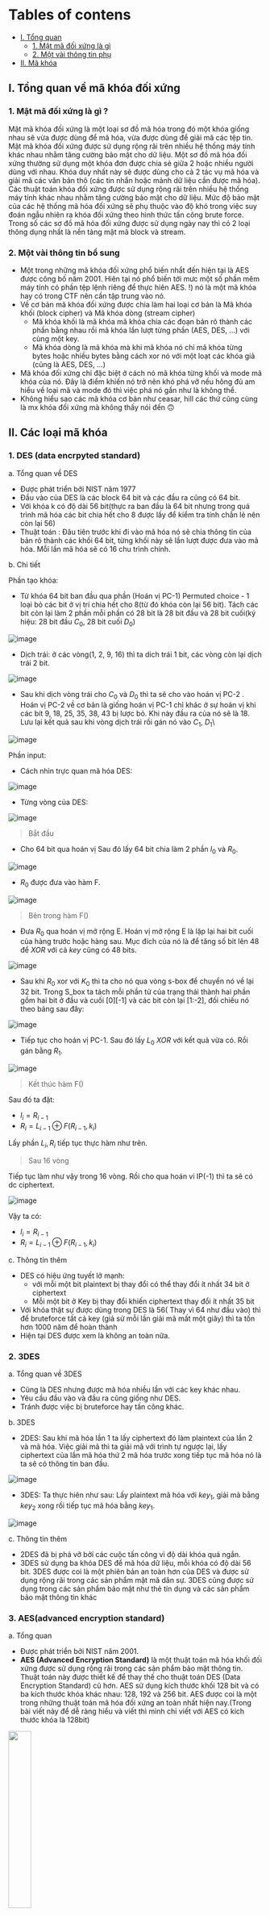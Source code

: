 Tables of contens
=================
* [I. Tổng quan](#i-tổng-quan-về-mã-khóa-đối-xứng)
  * [1. Mật mã đối xứng là gì](#1-mật-mã-đối-xứng-là-gì-)
  * [2. Một vài thông tin phụ](#2-một-vài-thông-tin-bổ-sung)
* [II. Mã khóa](#ii-các-loại-mã-khóa)

## I. Tổng quan về mã khóa đối xứng

### 1. Mật mã đối xứng là gì ?

Mật mã khóa đối xứng là một loại sơ đồ mã hóa trong đó một khóa giống nhau sẽ vừa được dùng để mã hóa, vừa được dùng để giải mã các tệp tin. Mật mã khóa đối xứng được sử dụng rộng rãi trên nhiều hệ thống máy tính khác nhau nhằm tăng cường bảo mật cho dữ liệu. Một sơ đồ mã hóa đối xứng thường sử dụng một khóa đơn được chia sẻ giữa 2 hoặc nhiều người dùng với nhau. Khóa duy nhất này sẽ được dùng cho cả 2 tác vụ mã hóa và giải mã các văn bản thô (các tin nhắn hoặc mảnh dữ liệu cần được mã hóa). Các thuật toán khóa đối xứng được sử dụng rộng rãi trên nhiều hệ thống máy tính khác nhau nhằm tăng cường bảo mật cho dữ liệu. Mức độ bảo mật của các hệ thống mã hóa đối xứng sẽ phụ thuộc vào độ khó trong việc suy đoán ngẫu nhiên ra khóa đối xứng theo hình thức tấn công brute force. Trong số các sơ đồ mã hóa đối xứng được sử dụng ngày nay thì có 2 loại thông dụng nhất là nền tảng mật mã block và stream.

### 2. Một vài thông tin bổ sung

- Một trong những mã khóa đối xứng phổ biến nhẩt đến hiện tại là AES được công bố năm 2001. Hiên tại nó phổ biến tới mưc một số phần mêm máy tính có phần tệp lệnh riêng để thực hiên AES. !) nó là một mã khóa hay có trong CTF nên cần tập trung vào nó.
- Về cơ bản mã khóa đối xứng được chia làm hai loại cơ bản là Mã khóa khối (block cipher) và Mã khóa dòng (stream cipher)
  - Mã khóa khối là mã khóa mã khóa chia các đoạn bản rõ thành các phần bằng nhau rồi mã khóa lần lượt từng phần (AES, DES, ...) với cùng một key.
  - Mã khóa dòng là mã khóa mà khi mã khóa nó chỉ mã khóa từng bytes hoặc nhiều bytes bằng cách xor nó với một loạt các khóa giả (cũng là AES, DES, ...)
- Mã khóa đối xứng chỉ đặc biệt ở cách nó mã khóa từng khối và mode mã khóa của nó. Đây là điểm khiến nó trở nên khó phá vỡ nếu hông đủ am hiểu về loại mã và mode đó thì việc phá nó gần như là không thể.
- Không hiểu sao các mã khóa cơ bản như ceasar, hill các thứ cũng cùng là mx khóa đối xứng mà không thấy nói đến 🙃

## II. Các loại mã khóa

### 1. DES (data encrpyted standard)

a. Tổng quan về DES

+ Được phát triển bởi NIST năm 1977
+ Đầu vào của DES là các block 64 bit và các đầu ra cũng có 64 bit.
+ Với khóa k có độ dài 56 bit(thực ra ban đầu là 64 bit nhưng trong quá trình mã hóa các bit chia hết cho 8 được lấy để kiểm tra tính chắn lẻ nên còn lại 56)
+ Thuật toán : Đâu tiên trước khi đi vào mã hóa nó sẽ chia thông tin của bản rõ thành các khối 64 bit, từng khối này sẽ lần lượt được đưa vào mã hóa. Mỗi lần mã hóa sẽ có 16 chu trình chính.

b. Chi tiết


Phần tạo khóa:
  
+ Từ khóa 64 bit ban đầu qua phần (Hoán vị PC-1) Permuted choice - 1 loại bỏ các bit ở vị trí chia hết cho 8(từ đó khóa còn lại 56 bit). Tách các bit còn lại làm 2 phần mỗi phần có 28 bỉt là 28 bit đầu và 28 bit cuối(ký hiệu: 28 bit đầu $C_0$, 28 bit cuối $D_0$)

![image](https://github.com/MinhFanBoy/KCSC_tranning/assets/145200520/9c503081-35cf-4c3d-be0f-4706976b7ec4)

  
+ Dịch trái: ở các vòng(1, 2, 9, 16) thì ta dich trái 1 bit, các vòng còn lại dịch trái 2 bit.

![image](https://github.com/MinhFanBoy/KCSC_tranning/assets/145200520/63cd27a9-8bad-4ac0-b9b2-aab70b453c7b)

+ Sau khi dịch vòng trái cho $C_0$ và $D_0$ thì ta sẽ cho vào hoán vị PC-2 . Hoán vị PC-2 về cơ bản là giống hoán vị PC-1 chỉ khác ở sự hoán vị khi các bít 9, 18, 25, 35, 38, 43 bị lược bỏ. Khi này đầu ra của nó sẽ là 18. Lưu lại kết quả sau khi vòng dịch trái rồi gán nó vào $C_1$, $D_1$\

![image](https://github.com/MinhFanBoy/KCSC_tranning/assets/145200520/803f165d-406e-4d1b-aec7-fa44a06b734e)


Phần input:
+ Cách nhìn trực quan mã hóa DES:

![image](https://github.com/MinhFanBoy/KCSC_tranning/assets/145200520/35dc8acf-a6c4-4ebe-8e67-d883106ccfcb)

+ Từng vòng của DES:

![image](https://github.com/MinhFanBoy/KCSC_tranning/assets/145200520/fe33099f-e1ce-4c30-a461-78ede91a279e)


> Bắt đầu
- Cho 64 bit qua hoán vị Sau đó lấy 64 bit chia làm 2 phần $l_0$ và $R_0$.
  
![image](https://github.com/MinhFanBoy/KCSC_tranning/assets/145200520/e445d333-af9d-4100-b77b-aba8fb5376d6)

- $R_0$ được đưa vào hàm F.
  
![image](https://github.com/MinhFanBoy/KCSC_tranning/assets/145200520/b313f020-d7c2-4957-b188-c12f8b82fff6)

> Bên trong hàm F()

- Đưa $R_0$ qua hoán vị mở rộng E. Hoán vị mở rộng E là lặp lại hai bit cuối của hàng trước hoặc hàng sau. Mục đích của nó là để tăng số bit lên 48 để $XOR$ với cả $key$ cũng có 48 bits.


![image](https://github.com/MinhFanBoy/KCSC_tranning/assets/145200520/78a27ded-a166-4310-b2e0-d2294ea221fb)

- Sau khi $R_0$ xor với $K_0$ thì ta cho nó qua vòng s-box để chuyển nó về lại 32 bit. Trong S_box ta tách mỗi phần tử của trạng thái thành hai phần gồm hai bit ở đầu và cuối [0][-1] và các bit còn lại [1:-2], đối chiếu nó theo bảng sau đây:

![image](https://github.com/MinhFanBoy/KCSC_tranning/assets/145200520/1c374294-e742-4df6-9be9-5e91b665efe1)

- Tiếp tục cho hoán vị PC-1. Sau đó lấy $L_0$ $XOR$ với kết quả vừa có. Rồi gán bằng $R_1$.

![image](https://github.com/MinhFanBoy/KCSC_tranning/assets/145200520/83470541-6257-4c8e-9556-53d87046adba)
> Kết thúc hàm F()

Sau đó ta đặt:

+ $l_{i} = R _ {i - 1}$
+ $R_{i} = L_{i - 1} \oplus F(R_{i - 1}, k_i)$

Lấy phần $L _ {i}, R _ {i}$ tiếp tục thực hàm như trên.

> Sau 16 vòng

Tiếp tục làm như vậy trong 16 vòng. Rồi cho qua hoán vi IP(-1) thì ta sẽ có dc ciphertext.

![image](https://github.com/MinhFanBoy/KCSC_tranning/assets/145200520/60b91532-f0b8-4f12-95b5-27fa87306ef0)


Vậy ta có:
+ $l_{i} = R _ {i - 1}$
+ $R_{i} = L_{i - 1} \oplus F(R_{i - 1}, k_i)$

c. Thông tin thêm

+ DES có hiệu ứng tuyết lở mạnh:
  + với mỗi một bit plaintext bị thay đổi có thể thay đổi ít nhất 34 bit ở ciphertext
  + Mỗi một bit ở Key bị thay đổi khiến ciphertext thay đổi ít nhất 35 bit
+ Với khóa thật sự được dùng trong DES là 56( Thay vì 64 như đầu vào) thì để bruteforce tất cả key (giả sử mỗi lần giải mã mất một giây) thì ta tốn hơn 1000 năm để hoàn thành
+ Hiện tại DES được xem là không an toàn nữa.

### 2. 3DES

a. Tổng quan về 3DES

+ Cũng là DES nhưng được mã hóa nhiều lần với các key khác nhau.
+ Yêu cầu đầu vào và đầu ra cũng giống như DES.
+ Tránh được việc bị bruteforce hay tấn công khác.

b. 3DES

+ 2DES: Sau khi mã hóa lần 1 ta lấy ciphertext đó làm plaintext của lần 2 và mã hóa. Việc giải mã thì ta giải mã với trình tự ngược lại, lấy ciphertext của lần mã hóa thứ 2 mã hóa trước xong tiếp tục mã hóa nó là ta sẽ có thông tin ban đầu.

![image](https://github.com/MinhFanBoy/KCSC_tranning/assets/145200520/01b82852-8e66-4161-bdea-2747d6a66ab5)

+ 3DES: Ta thực hiên như sau: Lấy plaintext mã hóa với $key_1$, giải mã bằng $key_2$ xong rồi tiếp tục mã hóa bằng $key_1$.

![image](https://github.com/MinhFanBoy/KCSC_tranning/assets/145200520/2cf7808c-0bfa-4f6e-8f77-9faeb2029f6b)

c. Thông tin thêm
+ 2DES đã bị phá vỡ bởi các cuộc tấn công vì độ dài khóa quá ngắn.
+ 3DES sử dụng ba khóa DES để mã hóa dữ liệu, mỗi khóa có độ dài 56 bit. 3DES được coi là một phiên bản an toàn hơn của DES và được sử dụng rộng rãi trong các sản phẩm mật mã dân sự. 3DES cũng được sử dụng trong các sản phẩm bảo mật như thẻ tín dụng và các sản phẩm bảo mật thông tin khác

### 3. AES(advanced encryption standard)

a. Tổng quan
+ Được phát triển bởi NIST năm 2001.
+ **AES (Advanced Encryption Standard)** là một thuật toán mã hóa khối đối xứng được sử dụng rộng rãi trong các sản phẩm bảo mật thông tin. Thuật toán này được thiết kế để thay thế cho thuật toán DES (Data Encryption Standard) cũ hơn. AES sử dụng kích thước khối 128 bit và có ba kích thước khóa khác nhau: 128, 192 và 256 bit. AES được coi là một trong những thuật toán mã hóa đối xứng an toàn nhất hiện nay.(Trong bài viết này để dễ ràng hiểu và viết thì mình chỉ viết với AES có kích thước khóa là 128bit)

<picture>
  <img src="https://lilthawg29.files.wordpress.com/2021/06/image-2.png" width="30%" height="30%">
</picture>

+ Với plaintext = 128 bit, key = 128 bit, 192 bit, or 256 bit.
+ Trong khi mã hóa có các khóa mở rộng được sinh ra từ chu trình Rijndeal. Hầu hết các phép toán trong AES đều được thực hiện trên trường hữu hạn của các bytes. Mỗi khối 128 bit dc chia thành 4 cột với mỗi cột 16 bytes xếp thành một ma trận 4x4, còn dược gọi là ma trận trạng thái. Tùy thuộc vào độ dài của khóa mà ta có số lần lặp trong một vòng khác nhau.
+ Gồm hai bước chính là Bước sinh khóa(key generated) và mã hóa(encrypt).

b. Chi tiết

+ Tổng quát cả quá trình mã hóa:

![image](https://github.com/MinhFanBoy/KCSC_tranning/assets/145200520/ce64b0f9-770b-4e2e-a453-142eea0b2f01)

+ Chi tiết hơn:

![image](https://github.com/MinhFanBoy/KCSC_tranning/assets/145200520/0348bb66-dd0c-4f9b-9904-1b150f9abf13)

+ Các bước chính:
   + b1 : Khởi tạo plaintext kết hợp với key thông qua addRoundKey
   + b2 : Lặp mã hóa, sử dụng kết quả của bước 1 rồi thông qua 4 hàm chính.
   + b3 : Sau N - 1 vòng, ta cho nó qua 3 hàm (bỏ qua MixColumns) để hoàn thành mã hóa.
  
+ Có N vòng lặp và có N-1 vòng lặp chính(1 -> N - 1).Chủ yếu thực hiện các hàm sau:
   + Subbytes - thay thế các bytes dữ liệu bằng bytes phụ
   + Shift rows - dịch vòng dữ liệu
   + Mix columns - trộn dữu liệu
   + AddRoundKeys - chèn khóa vòng

+ Hàm shift rows: Là phép chuyển đổi các phần tử trong hàng, nó giữ nguyên hàng đầu tiên của ma trận trạng thái. Hàng thứ hai được dịch chuyển qua một cột ở bên trái. Hàng thứ ba được dịch chuyển hai cột, hàng thứ tư được dịch chuyển ba cột.

![image](https://github.com/MinhFanBoy/KCSC_tranning/assets/145200520/7ee52c17-7d56-4723-8db2-0a6c070bd4bf)

 
+ Hàm AddRoundKeys: Hàm này sẽ lấy giá trị của từng phần tử của trạng thái hiện tại(plaintext đang được mã hóa) với từng phần tử tại vị trí tương ứng của key
  
![image](https://github.com/MinhFanBoy/KCSC_tranning/assets/145200520/411b7cc5-4ac4-44f7-942c-b65835dcaf39)

+ MixColums : Hàm này thay đổi giá trị của từng cột bằng cách nhân với ma trận. Nó còn được gọi là hàm xtime(hàm nhân x). Mình sẽ giải thích rõ hàm này hơn ở phần cơ sở toán học.
  
<picture>
   <img src="https://lilthawg29.files.wordpress.com/2021/09/image-238.png?w=1024" width="70%" heigth="70%">
</picture>

+ SubBytes - mỗi bytes của state được thay thế bằng 1 bytes khác trên S-box
  - Là quá trình thay thế phi tuyến tính trong đó mỗi bytes được thay thế bằng một bytes khác trong bảng tra
  - S-box là bẳng 16 x 16 chứa hoán vị của 256 ký tự
  - Mỗi bytes trạng thái được thay thế bởi 4 bit trái và cột xác định bởi 4 bit phải, VD: 6D sẽ được thay thế bởi S-box[6][D]
  - Hộp thế s-box được xây dựng trên phép biến đổi phi tuyến (cái này không hiểu lắm)
    
c. Quá trình tạo khóa mở rộng

+ KeyExpansion: Được thực hiện theo hàm quy nạp.
+ Với Rcon = [01, 02, 04, 08, 10, 20, 40, 80, 1b, 36]
+ Với 128 bit key ta có được 16 bytes key, từ đó chia ra làm 4 đoạn key phụ được goi là word được đánh số từ 0 đến 3.

![image](https://github.com/MinhFanBoy/KCSC_tranning/assets/145200520/35e4d27e-75fd-48f8-9007-36a84d1fbdc2)

+ các word sau được tính theo công thức như sau:
  + $word_i = word_{i - 1} \oplus word_{i - 4}$ với mọi $4 \le t < 44$ và i không phải là bội của 4
  + $word_i = g(word_{i - 1}) \oplus word_{i - 4}$ với i là bội của 4

<picture>
   <img src="https://lilthawg29.files.wordpress.com/2021/09/image-244.png?w=1024" width="70%" heigth="70%">
</picture>

+ Hàm g() là hàm thay đổi gồm các bước dịch trái, đổi chỗ với s_box và xor với Rcon:
  + Dịch trái 1 đơn vị các phần tử của word
  + Đổi chỗ với s_box(hàm nãy cũng giống hàn subbytes trong hàm chính)
  + Xor với Rcon[i/4] vì i khi này chi hết cho 4.
    
d. Cơ sở toán học của AES
  + Trong AES các phép toán được thực hiện trên trường hữu hạn GF(2^8)
  + Phép cộng: $A( a_1, a_2, a_3,..), B( b_1, b_2, b_3, ...)$ => $C = A + B = (c_1, c_2, c_3, ...)$ với $c_i = (a_i + b_i) \pmod{2}$
  + Phép nhân: Được thưc hiện trên trường GF(2^8) bằng cách nhân 2 đa thức trong modul bất khả quy m(x).Trong AES $m(x) = x^8 + x^4 + x^3 + x + 1$
  + Phép xtime: (là phép nhân với x) đọc k hiểu j cả hic

e. Độ an toàn
  + tính chất phức tạp của biểu thức s-box trên $GF(2^8)$ cùng với hiệu ứng khuếch tán giúp cho thuật toán không bị phân tích bằng phương pháp nội suy
  + Rcon khác nhau hạn chế tính đối xứng
  + Tính chất phi tuyến tính
  + Các cấu trúc hóa giải mã khác nhau hạn chế được khóa yếu

### 4. PKCS#7

Các loại mở rộng thường được dùng để ký hiệu: $.p7b, .p7s, .p7m, .p7c, .p7r$

Phát triển bởi	RSA Security, 1 March 1998

PKCS#7 là một chuẩn cú pháp cho việc lưu trữ dữ liệu được ký và/hoặc mã hóa. Nó là một trong các chuẩn thuộc họ chuẩn mã hóa khóa công khai (PKCS) được tạo ra bởi RSA Laboratories. Chuẩn này được sử dụng rộng rãi trong các ứng dụng bảo mật thông tin, ví dụ như để lưu trữ chứng chỉ và danh sách thu hồi chứng chỉ (CRL). Phiên bản mới nhất của chuẩn PKCS#7 là 1.5 và có thể được tìm thấy trong RFC 2315. Chuẩn này cho phép đệ quy, thuộc tính, và các loại nội dung khác nhau, chẳng hạn như dữ liệu, dữ liệu đã ký, dữ liệu đã gửi và dữ liệu đã ký và gửi. Nó cũng cho phép lưu trữ chứng chỉ và/hoặc danh sách thu hồi chứng chỉ (CRL)

PKCS#7 được lưu trữ dưới dạng DER hoặc PEM. Dạng PEM cũng giống như DER nhưng được mã hóa Base64 và có đặt ‑‑‑‑‑BEGIN PKCS7‑‑‑‑‑, ‑‑‑‑‑END PKCS7‑‑‑‑‑ để phân biệt.

### 5. PKCS#7 Padding

PKCS#7 Padding là một chuẩn cú pháp được sử dụng trong các thuật toán mã hóa khối như DES và AES để đảm bảo rằng dữ liệu được mã hóa có độ dài bằng bội số của kích thước khối. Nó được định nghĩa trong RFC 5652 và được sử dụng rộng rãi trong các ứng dụng bảo mật thông tin. Khi dữ liệu cần được mã hóa không phải là bội số của kích thước khối, PKCS#7 Padding sẽ thêm vào các byte padding để đảm bảo rằng dữ liệu có độ dài bằng bội số của kích thước khối. Các byte padding này có giá trị bằng số lượng byte padding được thêm vào. Ví dụ, nếu cần thêm 6 byte padding, mỗi byte đó sẽ có giá trị là 0x06 . Tuy nhiên, nếu độ dài của dữ liệu cần được mã hóa đã là bội số của kích thước khối, PKCS#7 Padding vẫn sẽ thêm vào các byte padding để tránh nhầm lẫn.

Ví dụ: Một loại mã khóa cần có đầu vào là 4 bytes thì ta sẽ buộc phải nhập đủ 4 bytes vào thì nó mới có thể được mã hóa. Trong trường hợp không đủ 4 bytes thì ta có thể dùng PKCS#7 để padding nó như sau: input : \x11\x11\x11, thì sau khi padding ta sẽ có output: \x11\x11\x11\x01. Tương tự với các trường hợp khác.(Nếu input không có gì thì nó sẽ trả về bội số của 4 bytes để tránh nhầm lẫn)

### 6. Modes of block cipher

1. ECB
+ Các thông tin sẽ được chia thành các khối độc lập, sau đó mã từng khối riêng lẻ với nhau
+ Các Khối được mã độc lập với các khối khác $C_i = E(P_i)$, do vậy nó được dùng để truyền an toàn từng giá trị riêng lẻ
+ Tính chất:
    - Các khối mã như nhau sẽ có bản mã giống nhau (dưới cùng một khóa)
    - Sự phụ thuộc không có nên việc thay đổi sắp xếp các block với nhau thì các bản rõ cũng phải được sắp xếp lại tương ứng
    - Tính lan sai : Khi một hay nhiều bit sai trong một khối đơn lẻ thì nó chỉ ảnh hưởng trong khối đó và không ảnh hưởng tới các khối khác
    - Nó có thể sứ lý nhiều khối song song
   
![image](https://github.com/MinhFanBoy/KCSC_tranning/assets/145200520/2532b32e-c5d0-41af-8c30-53ab655430e3)

2. CBC
+ Mẩu tin được chia thành các khối
+ Các block sếp thành dãy trong quá trình mã hóa, giải mã
+ Sử dụng vector IV để bắt đầu quá trình $c_i = e(p_i xor c_i-1), c_-1 = IV$
+ Tính chất :
  - các bản rõ giống nhau cũng chưa chắc cho ra bản mã giống nhau. vì nó còn phụ thuộc vào IV
  - Sự phụ thuộc móc xích: cơ chế mã hóa làm cho bản mã $c_i$ phụ thuộc vào bản mã $c_{i-1}$ nên nếu thay đổi cách sắp xếp các bản sẽ rất khó tấn công. Việc giải mã khối này thì cũng đòi hỏi phải giải đúng khối trước nó nó
  - Tính lan sai: Khi sai một bit trong khối mã thì việc giải, mã tất cả các khối sau nó sẽ bị sai

 
![image](https://github.com/MinhFanBoy/KCSC_tranning/assets/145200520/072a2115-17b7-4a53-b4c3-0c4e5c4604dd)



3. CFB
+ Thông tin khi đi vào sẽ dc chia thành các khối
+ các bản rõ dc sắp xếp nên khi giải mã cx yêu cầu thứ tự các bản mã phải đúng.
+ $c_i = p_i \oplus e(k, c_{i-1})$ với $c_{-1} = IV$
+ Tính chất:
  - Các bản rõ giống nhau: giống như CBC
  - Sự phụ thuộc móc xích: giống như CBC
  - Tính lan sai: giống như CBC
  - Không thể thực hiên quá trình giải mã song song vì xử lý của khối sau phụ thuộc vào khối trước

![image](https://github.com/MinhFanBoy/KCSC_tranning/assets/145200520/f2a5c50f-1fce-44c5-85d6-56955693f674)


    
4. OFB
+ Nhìn chung thì cũng giống các mode trước nhưng khác tý: $c_i = p_1 \oplus e_i(k, c_{i - 1})$ với $c_{-1} = IV$
+ Khi mã hóa của một khối bị sai cũng không ảnh hưởng tới các khối khác
+ Tính bảo mật cao, có thể mã hóa được nhiều khối cùng một lúc nên được tận dụng trong việc truyền tải âm thanh 

![image](https://github.com/MinhFanBoy/KCSC_tranning/assets/145200520/c261a31d-11d5-4977-b0c2-953a9641f9a2)

  
5. CTR
+ Tạo ra một bộ đếm bằng văn bản gốc, gọi là R(). Mỗi khối nhận được một bộ đếm và một khóa riêng để tạo ra khối đầu ra
+ Khối đầu ra được xor với bản rõ để tạo thành bản mã
  + $c_i = e(R_i) xor p_i$
  + $p_i = e(R_i) xor c_i$
+ Tính chất:
  - Có hiệu quả cao, thực hiện giải mã hoặc mã hóa trên nhiều block
  - có tính an ninh cao không kém các mode khác khi thực hiện đúng cách
  - đơn giản về mặt cấu trúc
  - các biến đếm phải có yêu cầu không được lặp lại để tránh khóa yếu

## III. Attack

1. Man in the middle.

Man in the middle (MITM) hay còn được gọi là tấn công trung gian được hellman và mackey chỉ ra năm 1977.
Nó là một kiểu tấn công mạng nhằm chặ toàn bộ thông tin của hai bên và mạo danh để có thể làm chủ nhiều thông tin nhạy cảm theo ý của kẻ tấn công. AES, DES và nhiều mã hóa khác được coi là không an toàn trước kiểu tấn công này. Để bảo vệ trước cuộc tấn công này ta cần phải mã hóa thông tin và ký trước khi gửi đồng thời có thể dùng nhiều giao thức bảo mật khác nhằn tăng tính an toàn.

Trên thực tế mã hóa 2DES không thật sự làm tằng số key khóa lên $2 ^ 112$ . Ứng dụng phân tích mật mã (1996), được xuất bản trên Tạp chí Mật mã học, 1999. Họ tuyên bố rằng 2DES cung cấp "chỉ nhiều hơn 17 bit bảo mật" so với DES (con số đó vẫn có thể cao hơn một trăm nghìn lần). Nó vẫn còn rất lớn nên nếu tấn công bằng MITM thì ta sẽ giảm thời tấn công xuống $2 ^ 57$ tức chỉ gấp đôi so với DES.

Giả sử bạn là nhà giải mã có quyền truy cập vào văn bản thuần túy và văn bản được mã hóa. Mục đích của bạn là khôi phục khóa bí mật. Giả sử AAA (bản rõ) -> XXX (Sau lần mã hóa đầu tiên) -> ZZZ (sau lần mã hóa thứ 2).

Bắt đầu với AAA và thử tất cả $2 ^ 56$ cách kết hợp khóa bí mật bằng cách mã hóa AAA. Điều này sẽ cung cấp cho bạn một danh sách lớn các giá trị có thể có cho XXX. Tiếp theo, bạn lấy ZZZ và thử tất cả 256 tổ hợp khóa bí mật bằng cách giải mã ZZZ. Điều này sẽ cung cấp cho bạn một danh sách lớn các giá trị có thể có cho XXX.
Bây giờ hãy thực hiện tra cứu đơn giản giữa hai danh sách để tìm giá trị phù hợp. Ngay khi bạn thấy giá trị XXX phù hợp trong cả hai danh sách, bạn đã tìm ra khóa bí mật. Vì vậy, điều này có nghĩa là với nỗ lực $2 ^ 57$ khóa, bạn đã phá vỡ được mã hóa. EZ attack 😲

2. Padding Oracle
   
**Padding Oracle** là một loại tấn công mật mã khai thác xác thực phần đệm của thông điệp mật mã để giải mã văn bản mã hóa. Cuộc tấn công này chủ yếu liên quan đến **chế độ CBC** hoạt động được sử dụng trong mật mã khối. Trong đó “oracle” (thường là máy chủ) rò rỉ dữ liệu về việc liệu phần đệm của tin nhắn được mã hóa có chính xác hay không. Dữ liệu như vậy có thể cho phép những kẻ tấn công giải mã (và đôi khi mã hóa) tin nhắn thông qua oracle bằng cách sử dụng khóa của oracle mà không cần biết khóa mã hóa.
Việc triển khai tiêu chuẩn của giải mã CBC trong mật mã khối là giải mã tất cả các khối bản mã, xác thực phần đệm, xóa phần đệm PKCS7 và trả về văn bản thuần túy của tin nhắn. Nếu máy chủ trả về lỗi “đệm không hợp lệ” thay vì lỗi chung “giải mã không thành công”, kẻ tấn công có thể sử dụng máy chủ như một oracle đệm để giải mã (và đôi khi mã hóa) message.

